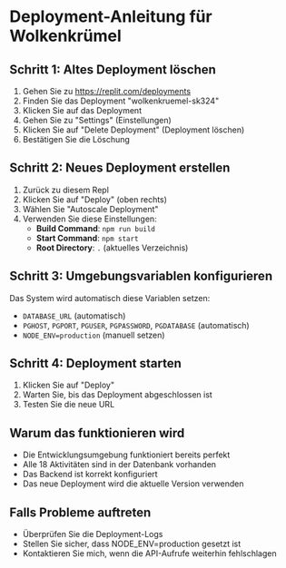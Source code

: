 # Deployment-Anleitung für Wolkenkrümel

## Schritt 1: Altes Deployment löschen

1. Gehen Sie zu https://replit.com/deployments
2. Finden Sie das Deployment "wolkenkruemel-sk324"
3. Klicken Sie auf das Deployment
4. Gehen Sie zu "Settings" (Einstellungen)
5. Klicken Sie auf "Delete Deployment" (Deployment löschen)
6. Bestätigen Sie die Löschung

## Schritt 2: Neues Deployment erstellen

1. Zurück zu diesem Repl
2. Klicken Sie auf "Deploy" (oben rechts)
3. Wählen Sie "Autoscale Deployment"
4. Verwenden Sie diese Einstellungen:
   - **Build Command**: `npm run build`
   - **Start Command**: `npm start`
   - **Root Directory**: `.` (aktuelles Verzeichnis)

## Schritt 3: Umgebungsvariablen konfigurieren

Das System wird automatisch diese Variablen setzen:
- `DATABASE_URL` (automatisch)
- `PGHOST`, `PGPORT`, `PGUSER`, `PGPASSWORD`, `PGDATABASE` (automatisch)
- `NODE_ENV=production` (manuell setzen)

## Schritt 4: Deployment starten

1. Klicken Sie auf "Deploy"
2. Warten Sie, bis das Deployment abgeschlossen ist
3. Testen Sie die neue URL

## Warum das funktionieren wird

- Die Entwicklungsumgebung funktioniert bereits perfekt
- Alle 18 Aktivitäten sind in der Datenbank vorhanden
- Das Backend ist korrekt konfiguriert
- Das neue Deployment wird die aktuelle Version verwenden

## Falls Probleme auftreten

- Überprüfen Sie die Deployment-Logs
- Stellen Sie sicher, dass NODE_ENV=production gesetzt ist
- Kontaktieren Sie mich, wenn die API-Aufrufe weiterhin fehlschlagen